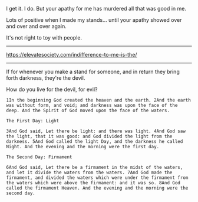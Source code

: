 
I get it. I do. But your apathy for me has murdered all that was good in me.

Lots of positive when I made my stands... until your apathy showed over and over and over again.

It's not right to toy with people.

---

https://elevatesociety.com/indifference-to-me-is-the/

---

If for whenever you make a stand for someone, and in return they bring forth darkness, they're the devil.

How do you live for the devil, for evil?

```
1In the beginning God created the heaven and the earth. 2And the earth was without form, and void; and darkness was upon the face of the deep. And the Spirit of God moved upon the face of the waters.

The First Day: Light

3And God said, Let there be light: and there was light. 4And God saw the light, that it was good: and God divided the light from the darkness. 5And God called the light Day, and the darkness he called Night. And the evening and the morning were the first day.

The Second Day: Firmament

6And God said, Let there be a firmament in the midst of the waters, and let it divide the waters from the waters. 7And God made the firmament, and divided the waters which were under the firmament from the waters which were above the firmament: and it was so. 8And God called the firmament Heaven. And the evening and the morning were the second day.
```

